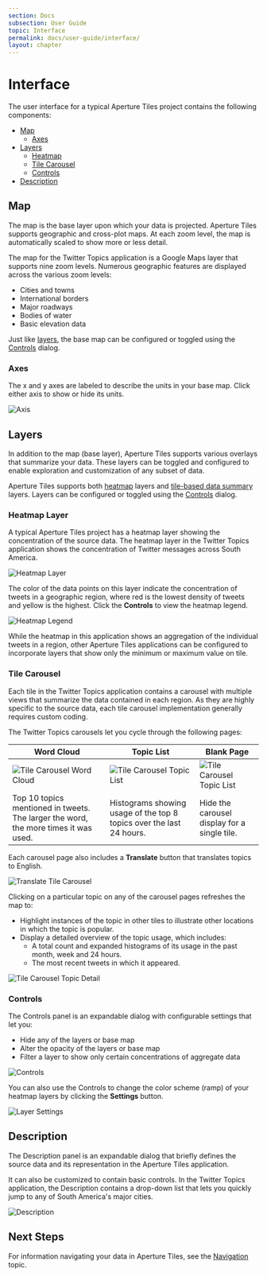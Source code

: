 ```yaml
---
section: Docs
subsection: User Guide
topic: Interface
permalink: docs/user-guide/interface/
layout: chapter
---
```


# Interface #

The user interface for a typical Aperture Tiles project contains the following components:

- [Map](#map)
    - [Axes](#axes)
- [Layers](#layers)
    - [Heatmap](#heatmap-layer)
    - [Tile Carousel](#tile-carousel)
    - [Controls](#controls)
- [Description](#description)

## Map ##

The map is the base layer upon which your data is projected. Aperture Tiles supports geographic and cross-plot maps. At each zoom level, the map is automatically scaled to show more or less detail.

The map for the Twitter Topics application is a Google Maps layer that supports nine zoom levels. Numerous geographic features are displayed across the various zoom levels:

- Cities and towns
- International borders
- Major roadways
- Bodies of water
- Basic elevation data

Just like [layers](#layers), the base map can be configured or toggled using the [Controls](#controls) dialog.

### Axes ###

The x and y axes are labeled to describe the units in your base map. Click either axis to show or hide its units.

<img src="../../../img/axis.png" class="screenshot" alt="Axis" />

## Layers ##

In addition to the map (base layer), Aperture Tiles supports various overlays that summarize your data. These layers can be toggled and configured to enable exploration and customization of any subset of data.

Aperture Tiles supports both [heatmap](#heatmap-layer) layers and [tile-based data summary](#tile-carousel) layers. Layers can be configured or toggled using the [Controls](#controls) dialog.

### Heatmap Layer ###

A typical Aperture Tiles project has a heatmap layer showing the concentration of the source data. The heatmap layer in the Twitter Topics application shows the concentration of Twitter messages across South America.

<img src="../../../img/heatmap.png" class="screenshot" alt="Heatmap Layer" />

The color of the data points on this layer indicate the concentration of tweets in a geographic region, where red is the lowest density of tweets and yellow is the highest. Click the **Controls** to view the heatmap legend.

<img src="../../../img/heatmap-controls.png" class="screenshot" alt="Heatmap Legend" />

While the heatmap in this application shows an aggregation of the individual tweets in a region, other Aperture Tiles applications can be configured to incorporate layers that show only the minimum or maximum value on tile.

### Tile Carousel ###

Each tile in the Twitter Topics application contains a carousel with multiple views that summarize the data contained in each region. As they are highly specific to the source data, each tile carousel implementation generally requires custom coding.

The Twitter Topics carousels let you cycle through the following pages:

<table>
    <thead>
        <tr>
            <th>Word Cloud</th>
            <th>Topic List</th>
            <th>Blank Page</th>
        </tr>
    </thead>
    <tbody>
        <tr>
            <td><img src="../../../img/carousel-cloud-small.png" class="table" alt="Tile Carousel Word Cloud" /></td>
            <td><img src="../../../img/carousel-list-small.png" class="table" alt="Tile Carousel Topic List" /></td>
            <td><img src="../../../img/carousel-blank-small.png" class="table" alt="Tile Carousel Topic List" /></td>
        </tr>
        <tr>
            <td class="description">Top 10 topics mentioned in tweets. The larger the word, the more times it was used.</td>
            <td class="description">Histograms showing usage of the top 8 topics over the last 24 hours.</td>
            <td class="description">Hide the carousel display for a single tile.</td>
        </tr>
    </tbody>
</table>

Each carousel page also includes a **Translate** button that translates topics to English.

<img src="../../../img/carousel-translate-small.png" class="screenshot" alt="Translate Tile Carousel" />

Clicking on a particular topic on any of the carousel pages refreshes the map to:

- Highlight instances of the topic in other tiles to illustrate other locations in which the topic is popular.
- Display a detailed overview of the topic usage, which includes:
    - A total count and expanded histograms of its usage in the past month, week and 24 hours.
    - The most recent tweets in which it appeared.

<img src="../../../img/carousel-detail.png" class="screenshot" alt="Tile Carousel Topic Detail" />

### Controls ###

The Controls panel is an expandable dialog with configurable settings that let you:

- Hide any of the layers or base map
- Alter the opacity of the layers or base map
- Filter a layer to show only certain concentrations of aggregate data

<img src="../../../img/controls.png" class="screenshot" alt="Controls" />

You can also use the Controls to change the color scheme (ramp) of your heatmap layers by clicking the **Settings** button.

<img src="../../../img/controls-settings.png" class="screenshot" alt="Layer Settings" />

## Description ##

The Description panel is an expandable dialog that briefly defines the source data and its representation in the Aperture Tiles application.

It can also be customized to contain basic controls. In the Twitter Topics application, the Description contains a drop-down list that lets you quickly jump to any of South America's major cities.

<img src="../../../img/description-expanded.png" class="screenshot" alt="Description" />

## Next Steps ##

For information navigating your data in Aperture Tiles, see the [Navigation](../navigation/) topic.